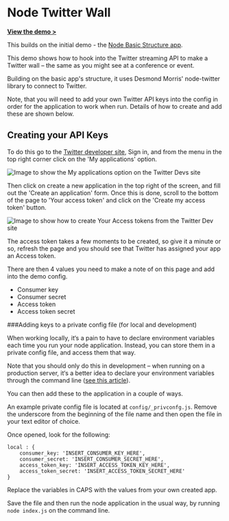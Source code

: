 Node Twitter Wall
=================

**[View the demo >](http://node-twitter-wall.herokuapp.com/)**

This builds on the initial demo - the [Node Basic Structure app](https://github.com/tmwagency/node-basic-setup).

This demo shows how to hook into the Twitter streaming API to make a Twitter wall – the same as you might see at a conference or event.

Building on the basic app's structure, it uses Desmond Morris' node-twitter library to connect to Twitter.

Note, that you will need to add your own Twitter API keys into the config in order for the application to work when run.  Details of how to create and add these are shown below.

## Creating your API Keys

To do this go to the [Twitter developer site](https://dev.twitter.com/), Sign in, and from the menu in the top right corner click on the 'My applications' option.

<img src="http://i.imgur.com/qPwQdoi.jpg" alt="Image to show the My applications option on the Twitter Devs site" />

Then click on create a new application in the top right of the screen, and fill out the 'Create an application' form.  Once this is done, scroll to the bottom of the page to 'Your access token' and click on the 'Create my access token' button.

<img src="http://i.imgur.com/uyAiZ86.jpg" alt="Image to show how to create Your Access tokens from the Twitter Dev site" />

The access token takes a few moments to be created, so give it a minute or so, refresh the page and you should see that Twitter has assigned your app an Access token.

There are then 4 values you need to make a note of on this page and add into the demo config.

- Consumer key
- Consumer secret
- Access token
- Access token secret

###Adding keys to a private config file (for local and development)

When working locally, it‘s a pain to have to declare environment variables each time you run your node application.  Instead, you can store them in a private config file, and access them that way.

Note that you should only do this in development – when running on a production server, it‘s a better idea to declare your environment variables through the command line ([see this article](http://himanshu.gilani.info/blog/2012/09/26/bootstraping-a-node-dot-js-app-for-dev-slash-prod-environment/)).

You can then add these to the application in a couple of ways.

An example private config file is located at `config/_privconfg.js`.  Remove the underscore from the beginning of the file name and then open the file in your text editor of choice.

Once opened, look for the following:

	local : {
		consumer_key: 'INSERT_CONSUMER_KEY_HERE',
		consumer_secret: 'INSERT_CONSUMER_SECRET_HERE',
		access_token_key: 'INSERT_ACCESS_TOKEN_KEY_HERE',
		access_token_secret: 'INSERT_ACCESS_TOKEN_SECRET_HERE'
	}

Replace the variables in CAPS with the values from your own created app.

Save the file and then run the node application in the usual way, by running `node index.js` on the command line.